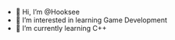 - 👋 Hi, I’m @Hooksee
- 👀 I’m interested in learning Game Development
- 🌱 I’m currently learning C++

<!---
Wuksy/Wuksy is a ✨ special ✨ repository because its `README.md` (this file) appears on your GitHub profile.
You can click the Preview link to take a look at your changes.
--->
